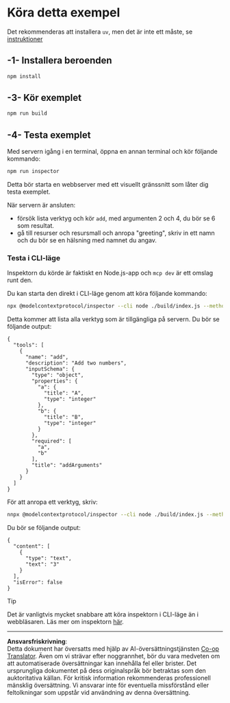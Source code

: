 <!--
CO_OP_TRANSLATOR_METADATA:
{
  "original_hash": "6ebbb78b04c9b1f6c2367c713524fc95",
  "translation_date": "2025-09-03T16:09:39+00:00",
  "source_file": "03-GettingStarted/01-first-server/solution/typescript/README.md",
  "language_code": "sv"
}
-->
# Köra detta exempel

Det rekommenderas att installera `uv`, men det är inte ett måste, se [instruktioner](https://docs.astral.sh/uv/#highlights)

## -1- Installera beroenden

```bash
npm install
```

## -3- Kör exemplet

```bash
npm run build
```

## -4- Testa exemplet

Med servern igång i en terminal, öppna en annan terminal och kör följande kommando:

```bash
npm run inspector
```

Detta bör starta en webbserver med ett visuellt gränssnitt som låter dig testa exemplet.

När servern är ansluten:

- försök lista verktyg och kör `add`, med argumenten 2 och 4, du bör se 6 som resultat.
- gå till resurser och resursmall och anropa "greeting", skriv in ett namn och du bör se en hälsning med namnet du angav.

### Testa i CLI-läge

Inspektorn du körde är faktiskt en Node.js-app och `mcp dev` är ett omslag runt den.

Du kan starta den direkt i CLI-läge genom att köra följande kommando:

```bash
npx @modelcontextprotocol/inspector --cli node ./build/index.js --method tools/list
```

Detta kommer att lista alla verktyg som är tillgängliga på servern. Du bör se följande output:

```text
{
  "tools": [
    {
      "name": "add",
      "description": "Add two numbers",
      "inputSchema": {
        "type": "object",
        "properties": {
          "a": {
            "title": "A",
            "type": "integer"
          },
          "b": {
            "title": "B",
            "type": "integer"
          }
        },
        "required": [
          "a",
          "b"
        ],
        "title": "addArguments"
      }
    }
  ]
}
```

För att anropa ett verktyg, skriv:

```bash
nnpx @modelcontextprotocol/inspector --cli node ./build/index.js --method tools/call --tool-name add --tool-arg a=1 --tool-arg b=2
```

Du bör se följande output:

```text
{
  "content": [
    {
      "type": "text",
      "text": "3"
    }
  ],
  "isError": false
}
```

> [!TIP]
> Det är vanligtvis mycket snabbare att köra inspektorn i CLI-läge än i webbläsaren.
> Läs mer om inspektorn [här](https://github.com/modelcontextprotocol/inspector).

---

**Ansvarsfriskrivning**:  
Detta dokument har översatts med hjälp av AI-översättningstjänsten [Co-op Translator](https://github.com/Azure/co-op-translator). Även om vi strävar efter noggrannhet, bör du vara medveten om att automatiserade översättningar kan innehålla fel eller brister. Det ursprungliga dokumentet på dess originalspråk bör betraktas som den auktoritativa källan. För kritisk information rekommenderas professionell mänsklig översättning. Vi ansvarar inte för eventuella missförstånd eller feltolkningar som uppstår vid användning av denna översättning.